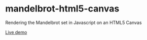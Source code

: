 # mandelbrot-html5-canvas
Rendering the Mandelbrot set in Javascript on an HTML5 Canvas

[Live demo](https://cdn.rawgit.com/calebmadrigal/mandelbrot-html5-canvas/master/mandelbrot.html)
